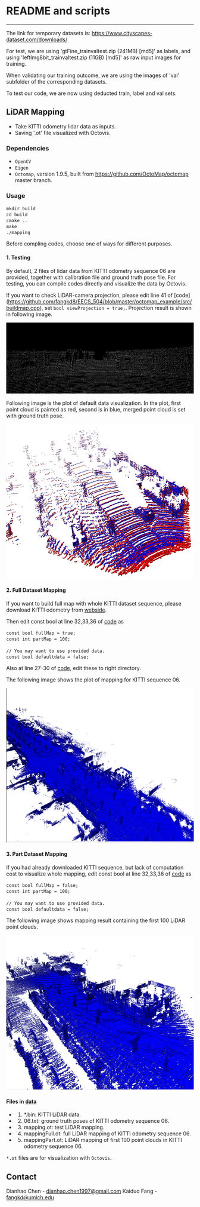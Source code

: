 
# README and scripts
------------------

The link for temporary datasets is: https://www.cityscapes-dataset.com/downloads/

For test, we are using 'gtFine_trainvaltest.zip (241MB) [md5]' as labels, and using 'leftImg8bit_trainvaltest.zip (11GB) [md5]' as raw input images for training.

When validating our training outcome, we are using the images of 'val' subfolder of the corresponding datasets.

To test our code, we are now using deducted train, label and val sets.

## LiDAR Mapping

* Take KITTI odometry lidar data as inputs.
* Saving '.ot' file visualized with Octovis.

### Dependencies

* `OpenCV`
* `Eigen`
* `Octomap`, version 1.9.5, built from https://github.com/OctoMap/octomap master branch.

### Usage

```
mkdir build
cd build
cmake ..
make
./mapping
```

Before compling codes, choose one of ways for different purposes.

#### 1. Testing
By default, 2 files of lidar data from KITTI odometry sequence 06 are provided, together with calibration file and ground truth pose file. For testing, you can compile codes directly and visualize the data by Octovis.

If you want to check LiDAR-camera projection, please edit line 41 of [code] (https://github.com/fangkd8/EECS_504/blob/master/octomap_example/src/buildmap.cpp), set `bool viewProjection = true;`. Projection result is shown in following image.

<p align="center">
  <img src="octomap_example/projection.png" width="621" height="190" >
</p>

Following image is the plot of default data visualization. In the plot, first point cloud is painted as red, second is in blue, merged point cloud is set with ground truth pose.

<p align="center">
  <img src="octomap_example/defaultdata.png" width="779" height="414" >
</p>

#### 2. Full Dataset Mapping
If you want to build full map with whole KITTI dataset sequence, please download KITTI odometry from [webside](http://www.cvlibs.net/datasets/kitti/eval_odometry.php). 

Then edit const bool at line 32,33,36 of [code](https://github.com/fangkd8/EECS_504/blob/master/octomap_example/src/buildmap.cpp) as 
```
const bool fullMap = true;
const int partMap = 100;

// You may want to use provided data.
const bool defaultdata = false;
```
Also at line 27-30 of [code](https://github.com/fangkd8/EECS_504/blob/master/octomap_example/src/buildmap.cpp), edit these to right directory.

The following image shows the plot of mapping for KITTI sequence 06. 

<p align="center">
  <img src="octomap_example/octomap.png" width="779" height="414" >
</p>

#### 3. Part Dataset Mapping
If you had already downloaded KITTI sequence, but lack of computation cost to visualize whole mapping, edit const bool at line 32,33,36 of [code](https://github.com/fangkd8/EECS_504/blob/master/octomap_example/src/buildmap.cpp) as 
```
const bool fullMap = false;
const int partMap = 100;

// You may want to use provided data.
const bool defaultdata = false;
```

The following image shows mapping result containing the first 100 LiDAR point clouds.

<p align="center">
  <img src="octomap_example/octomap_part.png" width="779" height="414" >
</p>

#### Files in [data](https://github.com/fangkd8/EECS_504/tree/master/octomap_example/data)

* 1. *.bin: KITTI LiDAR data.
* 2. 06.txt: ground truth poses of KITTI odometry sequence 06.
* 3. mapping.ot: test LiDAR mapping.
* 4. mappingFull.ot: full LiDAR mapping of KITTI odometry sequence 06.
* 5. mappingPart.ot: LiDAR mapping of first 100 point clouds in KITTI odometry sequence 06.

`*.ot` files are for visualization with `Octovis`.

Contact
-------

Dianhao Chen - dianhao.chen1997@gmail.com
Kaiduo Fang  - fangkd@umich.edu

